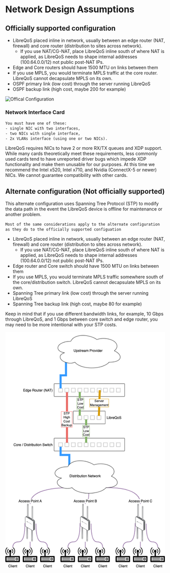 # Network Design Assumptions

## Officially supported configuration

- LibreQoS placed inline in network, usually between an edge router (NAT, firewall) and core router (distribution to sites across network).
  - If you use NAT/CG-NAT, place LibreQoS inline south of where NAT is applied, as LibreQoS needs to shape internal addresses (100.64.0.0/12) not public post-NAT IPs.
- Edge and Core routers should have 1500 MTU on links between them
- If you use MPLS, you would terminate MPLS traffic at the core router. LibreQoS cannot decapsulate MPLS on its own.
- OSPF primary link (low cost) through the server running LibreQoS
- OSPF backup link (high cost, maybe 200 for example)

![Offical Configuration](https://raw.githubusercontent.com/rchac/LibreQoS/main/docs/design.png)

### Network Interface Card

```{note}
You must have one of these:
- single NIC with two interfaces,
- two NICs with single interface,
- 2x VLANs interface (using one or two NICs).
```

LibreQoS requires NICs to have 2 or more RX/TX queues and XDP support. While many cards theoretically meet these requirements, less commonly used cards tend to have unreported driver bugs which impede XDP functionality and make them unusable for our purposes. At this time we recommend the Intel x520, Intel x710, and Nvidia (ConnectX-5 or newer) NICs. We cannot guarantee compatibility with other cards.

## Alternate configuration (Not officially supported)

This alternate configuration uses Spanning Tree Protocol (STP) to modify the data path in the event the LibreQoS device is offline for maintenance or another problem.

```{note}
Most of the same considerations apply to the alternate configuration as they do to the officially supported configuation
```

- LibreQoS placed inline in network, usually between an edge router (NAT, firewall) and core router (distribution to sites across network).
  - If you use NAT/CG-NAT, place LibreQoS inline south of where NAT is applied, as LibreQoS needs to shape internal addresses (100.64.0.0/12) not public post-NAT IPs.
- Edge router and Core switch should have 1500 MTU on links between them
- If you use MPLS, you would terminate MPLS traffic somewhere south of the core/distribution switch. LibreQoS cannot decapsulate MPLS on its own.
- Spanning Tree primary link (low cost) through the server running LibreQoS
- Spanning Tree backup link (high cost, maybe 80 for example)

Keep in mind that if you use different bandwidth links, for example, 10 Gbps through LibreQoS, and 1 Gbps between core switch and edge router, you may need to be more intentional with your STP costs.

![Alternate Configuration](../stp-diagram.png)
